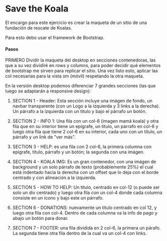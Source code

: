 <h1>Save the Koala</h1>

El encargo para este ejercicio es crear la maqueta de un sitio de una fundación de rescate de Koalas.

Para esto debo usar el framework de Bootstrap.

<h4>Pasos</h4>

PRIMERO
Dividir la maqueta del desktop en secciones contenedoras, las que a su vez dividiré en rows y columns, para poder decidir qué elementos de bootstrap me sirven para replicar el sitio. Una vez listo esto, aplicar las col necesarias para la vista sm (móvil) respetando la otra maqueta.

En la versión desktop podemos diferenciar 7 grandes secciones (las que luego se adaptarán a responsive design):

1. SECTION 1 - Header: Esta sección incluye una imágen de fondo, un navbar transparente  (con un Logo a la izquierda y 3 links a la derecha). Un párrafo a la izquierda con un título y bajo el párrafo un botón.

2. SECTION 2 - INFO 1: Una fila con un col-6 (imagen mamá koala) y otra fila que en su interior tiene un epígrafe, un titulo, un parrafo en col-6 y luego otra fila que tiene 2 col-6 en su interior, cada uno con un título, un párrafo y un link de "ver más".

3. SECTION 3 - HELP: es una fila con 2 col-6, la primera columna con epígrafe, título, párrafo y un botón; la segunda con una imágen.

4. SECTION 4 - KOALA IMG: Es un gran contenedor, con una imágen de background y un solo párrafo de texto (probablemente 25%) el cual está indentado hacia la derecha con un offset que lo deja con el borde centrado y con alineación a la izquierda.

5. SECTION 5 - HOW TO HELP: Un titulo, centrado en col-12 (o puede ser solo un div centrado) y luego otra fila con un col-4 donde cada columna consiste en un ícono y bajo este un párrafo.

6. SECTION 6 - DONATIONS: nuevamente un titulo centrado en col 12, y luego otra fila con col-4. Dentro de cada columna va la info de pago y abajo un botón para donar.

7. SECTION 7 - FOOTER: una fila dividida en 2 col-6, la primera un párafo. La segunda tiene otra fila dentro de la cual va un col-4 con links.

